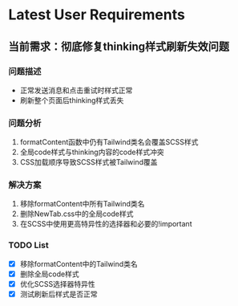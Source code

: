 # Latest User Requirements

## 当前需求：彻底修复thinking样式刷新失效问题

### 问题描述
- 正常发送消息和点击重试时样式正常
- 刷新整个页面后thinking样式丢失

### 问题分析
1. formatContent函数中仍有Tailwind类名会覆盖SCSS样式
2. 全局code样式与thinking内容的code样式冲突
3. CSS加载顺序导致SCSS样式被Tailwind覆盖

### 解决方案
1. 移除formatContent中所有Tailwind类名
2. 删除NewTab.css中的全局code样式
3. 在SCSS中使用更高特异性的选择器和必要的!important

### TODO List
- [x] 移除formatContent中的Tailwind类名
- [x] 删除全局code样式
- [x] 优化SCSS选择器特异性
- [x] 测试刷新后样式是否正常